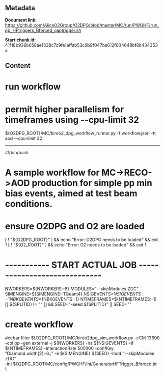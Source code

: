 ## Metadata

**Document link:** https://github.com/AliceO2Group/O2DPG/blob/master/MC/run/PWGHF/run_pp_HFtriggers_Bforced_gaptrigger.sh

**Start chunk id:** 41f18b936b658ae1338c7c9fe1affab53c0b9f047ba612f604648bf8b434353a

## Content

# run workflow
# permit higher parallelism for timeframes using --cpu-limit 32
${O2DPG_ROOT}/MC/bin/o2_dpg_workflow_runner.py -f workflow.json -tt aod --cpu-limit 32

---

#!/bin/bash

#
# A sample workflow for MC->RECO->AOD production for simple pp min bias events, aimed at test beam conditions.

# ensure O2DPG and O2 are loaded
[ ! "${O2DPG_ROOT}" ] && echo "Error: O2DPG needs to be loaded" && exit 1
[ ! "${O2_ROOT}" ] && echo "Error: O2 needs to be loaded" && exit 1


# ----------- START ACTUAL JOB  -----------------------------

NWORKERS=${NWORKERS:-8}
MODULES="--skipModules ZDC"
SIMENGINE=${SIMENGINE:-TGeant4}
NSIGEVENTS=${NSIGEVENTS:-1}
NBKGEVENTS=${NBKGEVENTS:-1}
NTIMEFRAMES=${NTIMEFRAMES:-1}
[[ ${SPLITID} != "" ]] && SEED="-seed ${SPLITID}" || SEED=""
# create workflow

#ccbar filter
${O2DPG_ROOT}/MC/bin/o2dpg_sim_workflow.py -eCM 13600 -col pp -gen external -j ${NWORKERS} -ns ${NSIGEVENTS} -tf ${NTIMEFRAMES} -interactionRate 500000 -confKey "Diamond.width[2]=6.;" -e ${SIMENGINE} ${SEED} -mod "--skipModules ZDC" \
        -ini $O2DPG_ROOT/MC/config/PWGHF/ini/GeneratorHFTrigger_Bforced.ini \